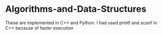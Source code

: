 # Algorithms-and-Data-Structures
These are implemented in C++ and Python. I had used printf and scanf in C++ because of faster execution
